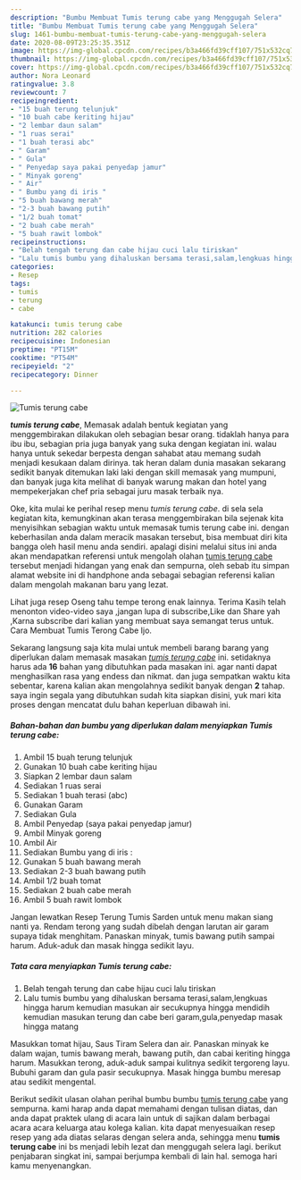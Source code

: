 ```yaml
---
description: "Bumbu Membuat Tumis terung cabe yang Menggugah Selera"
title: "Bumbu Membuat Tumis terung cabe yang Menggugah Selera"
slug: 1461-bumbu-membuat-tumis-terung-cabe-yang-menggugah-selera
date: 2020-08-09T23:25:35.351Z
image: https://img-global.cpcdn.com/recipes/b3a466fd39cff107/751x532cq70/tumis-terung-cabe-foto-resep-utama.jpg
thumbnail: https://img-global.cpcdn.com/recipes/b3a466fd39cff107/751x532cq70/tumis-terung-cabe-foto-resep-utama.jpg
cover: https://img-global.cpcdn.com/recipes/b3a466fd39cff107/751x532cq70/tumis-terung-cabe-foto-resep-utama.jpg
author: Nora Leonard
ratingvalue: 3.8
reviewcount: 7
recipeingredient:
- "15 buah terung telunjuk"
- "10 buah cabe keriting hijau"
- "2 lembar daun salam"
- "1 ruas serai"
- "1 buah terasi abc"
- " Garam"
- " Gula"
- " Penyedap saya pakai penyedap jamur"
- " Minyak goreng"
- " Air"
- " Bumbu yang di iris "
- "5 buah bawang merah"
- "2-3 buah bawang putih"
- "1/2 buah tomat"
- "2 buah cabe merah"
- "5 buah rawit lombok"
recipeinstructions:
- "Belah tengah terung dan cabe hijau cuci lalu tiriskan"
- "Lalu tumis bumbu yang dihaluskan bersama terasi,salam,lengkuas hingga harum kemudian masukan air secukupnya hingga mendidih kemudian masukan terung dan cabe beri garam,gula,penyedap masak hingga matang"
categories:
- Resep
tags:
- tumis
- terung
- cabe

katakunci: tumis terung cabe 
nutrition: 282 calories
recipecuisine: Indonesian
preptime: "PT15M"
cooktime: "PT54M"
recipeyield: "2"
recipecategory: Dinner

---
```



![Tumis terung cabe](https://img-global.cpcdn.com/recipes/b3a466fd39cff107/751x532cq70/tumis-terung-cabe-foto-resep-utama.jpg)

<b><i>tumis terung cabe</i></b>, Memasak adalah bentuk kegiatan yang menggembirakan dilakukan oleh sebagian besar orang. tidaklah hanya para ibu ibu, sebagian pria juga banyak yang suka dengan kegiatan ini. walau hanya untuk sekedar berpesta dengan sahabat atau memang sudah menjadi kesukaan dalam dirinya. tak heran dalam dunia masakan sekarang sedikit banyak ditemukan laki laki dengan skill memasak yang mumpuni, dan banyak juga kita melihat di banyak warung makan dan hotel yang mempekerjakan chef pria sebagai juru masak terbaik nya.

Oke, kita mulai ke perihal resep menu <i>tumis terung cabe</i>. di sela sela kegiatan kita, kemungkinan akan terasa menggembirakan bila sejenak kita menyisihkan sebagian waktu untuk memasak tumis terung cabe ini. dengan keberhasilan anda dalam meracik masakan tersebut, bisa membuat diri kita bangga oleh hasil menu anda sendiri. apalagi disini melalui situs ini anda akan mendapatkan referensi untuk mengolah olahan <u>tumis terung cabe</u> tersebut menjadi hidangan yang enak dan sempurna, oleh sebab itu simpan alamat website ini di handphone anda sebagai sebagian referensi kalian dalam mengolah makanan baru yang lezat.

Lihat juga resep Oseng tahu tempe terong enak lainnya. Terima Kasih telah menonton video-video saya ,jangan lupa di subscribe,Like dan Share yah ,Karna subscribe dari kalian yang membuat saya semangat terus untuk. Cara Membuat Tumis Terong Cabe Ijo.


Sekarang langsung saja kita mulai untuk membeli barang barang yang diperlukan dalam memasak masakan <u><i>tumis terung cabe</i></u> ini. setidaknya harus ada <b>16</b> bahan yang dibutuhkan pada masakan ini. agar nanti dapat menghasilkan rasa yang endess dan nikmat. dan juga sempatkan waktu kita sebentar, karena kalian akan mengolahnya sedikit banyak dengan <b>2</b> tahap. saya ingin segala yang dibutuhkan sudah kita siapkan disini, yuk mari kita proses dengan mencatat dulu bahan keperluan dibawah ini.

<!--inarticleads1-->

##### Bahan-bahan dan bumbu yang diperlukan dalam menyiapkan Tumis terung cabe:

1. Ambil 15 buah terung telunjuk
1. Gunakan 10 buah cabe keriting hijau
1. Siapkan 2 lembar daun salam
1. Sediakan 1 ruas serai
1. Sediakan 1 buah terasi (abc)
1. Gunakan  Garam
1. Sediakan  Gula
1. Ambil  Penyedap (saya pakai penyedap jamur)
1. Ambil  Minyak goreng
1. Ambil  Air
1. Sediakan  Bumbu yang di iris :
1. Gunakan 5 buah bawang merah
1. Sediakan 2-3 buah bawang putih
1. Ambil 1/2 buah tomat
1. Sediakan 2 buah cabe merah
1. Ambil 5 buah rawit lombok


Jangan lewatkan Resep Terung Tumis Sarden untuk menu makan siang nanti ya. Rendam terong yang sudah dibelah dengan larutan air garam supaya tidak menghitam. Panaskan minyak, tumis bawang putih sampai harum. Aduk-aduk dan masak hingga sedikit layu. 

<!--inarticleads2-->

##### Tata cara menyiapkan Tumis terung cabe:

1. Belah tengah terung dan cabe hijau cuci lalu tiriskan
1. Lalu tumis bumbu yang dihaluskan bersama terasi,salam,lengkuas hingga harum kemudian masukan air secukupnya hingga mendidih kemudian masukan terung dan cabe beri garam,gula,penyedap masak hingga matang


Masukkan tomat hijau, Saus Tiram Selera dan air. Panaskan minyak ke dalam wajan, tumis bawang merah, bawang putih, dan cabai keriting hingga harum. Masukkan terong, aduk-aduk sampai kulitnya sedikit tergoreng layu. Bubuhi garam dan gula pasir secukupnya. Masak hingga bumbu meresap atau sedikit mengental. 

Berikut sedikit ulasan olahan perihal bumbu bumbu <u>tumis terung cabe</u> yang sempurna. kami harap anda dapat memahami dengan tulisan diatas, dan anda dapat praktek ulang di acara lain untuk di sajikan dalam berbagai acara acara keluarga atau kolega kalian. kita dapat menyesuaikan resep resep yang ada diatas selaras dengan selera anda, sehingga menu <b>tumis terung cabe</b> ini bs menjadi lebih lezat dan menggugah selera lagi. berikut penjabaran singkat ini, sampai berjumpa kembali di lain hal. semoga hari kamu menyenangkan.
